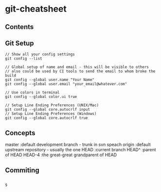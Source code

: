 git-cheatsheet
===

Contents
--------


## Git Setup

    // Show all your config settings
    git config --list

    // Global setup of name and email - this will be visible to others
    // also could be used by CI tools to send the email to whom broke the build
    git config --global user.name "Your Name"
    git config --global user.email "your_email@whatever.com"

    // Use colors in terminal
    git config --global color.ui true

    // Setup Line Ending Preferences (UNIX/Mac)
    git config --global core.autocrlf input
    // Setup Line Ending Preferences (Windows)
    git config --global core.autocrlf true

## Concepts
master	:default development branch - trunk in svn speach
origin	:default upstream repository - usually the one
HEAD	:current branch
HEAD^	:parent of HEAD
HEAD-4	:the great-great grandparent of HEAD

## Commiting
##
    $


